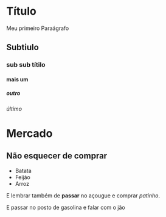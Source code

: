 # Título

Meu primeiro Paraágrafo

## Subtiulo

### sub sub títilo

#### mais um

##### outro

###### último

# Mercado

## Não esquecer de comprar

 * Batata
 * Feijáo
 * Arroz

E lembrar também de __passar__ no açougue
e comprar _patinho_.

E passar no posto de gasolina e falar com o jão
